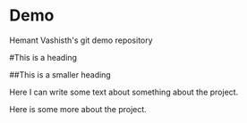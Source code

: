 Demo
====

Hemant Vashisth's git demo repository

#This is a heading

##This is a smaller heading

Here I can write some text about something about the project.

Here is some more about the project.
